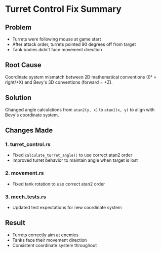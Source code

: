 # Turret Control Fix Summary

## Problem
- Turrets were following mouse at game start
- After attack order, turrets pointed 90 degrees off from target
- Tank bodies didn't face movement direction

## Root Cause
Coordinate system mismatch between 2D mathematical conventions (0° = right/+X) and Bevy's 3D conventions (forward = +Z).

## Solution
Changed angle calculations from `atan2(y, x)` to `atan2(x, y)` to align with Bevy's coordinate system.

## Changes Made

### 1. turret_control.rs
- Fixed `calculate_turret_angle()` to use correct atan2 order
- Improved turret behavior to maintain angle when target is lost

### 2. movement.rs
- Fixed tank rotation to use correct atan2 order

### 3. mech_tests.rs
- Updated test expectations for new coordinate system

## Result
- Turrets correctly aim at enemies
- Tanks face their movement direction
- Consistent coordinate system throughout